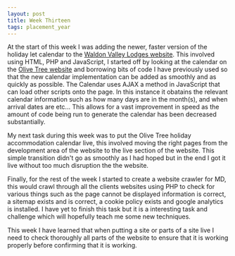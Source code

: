 ```yaml
---
layout: post
title: Week Thirteen
tags: placement_year
---
```

At the start of this week I was adding the newer, faster version of the holiday let calendar to the [Waldon Valley Lodges website](http://www.waldon-valley-lodges.co.uk/waldon.valley.lodges.booking "Waldon Valley Lodges - Holiday calendar page"). This involved using HTML, PHP and JavaScript, I started off by looking at the calendar on the [Olive Tree website](http://www.olivetreebude.co.uk/holiday.accommodation.bude.cornwall "Olive Tree - Holiday Accommodation booking page") and borrowing bits of code I have previously used so that the new calendar implementation can be added as smoothly and as quickly as possible. The Calendar uses AJAX a method in JavaScript that can load other scripts onto the page. In this instance it obatains the relevant calendar information such as how many days are in the month(s), and when arrival dates are etc... This allows for a vast improvement in speed as the amount of code being run to generate the calendar has been decreased substantially.

My next task during this week was to put the Olive Tree holiday accommodation calendar live, this involved moving the right pages from the development area of the website to the live section of the website. This simple transition didn't go as smoothly as I had hoped but in the end I got it live without too much disruption the the website.

Finally, for the rest of the week I started to create a website crawler for MD, this would crawl through all the clients websites using PHP to check for various things such as the page cannot be displayed information is correct, a sitemap exists and is correct, a cookie policy exists and google analytics is installed. I have yet to finish this task but it is a interesting task and challenge which will hopefully teach me some new techniques.

This week I have learned that when putting a site or parts of a site live I need to check thoroughly all parts of the website to ensure that it is working properly before confirming that it is working.

